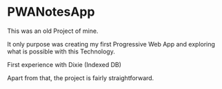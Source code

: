 # PWANotesApp

This was an old Project of mine.

It only purpose was creating my first Progressive Web App and exploring what is possible with this Technology.

First experience with Dixie (Indexed DB)

Apart from that, the project is fairly straightforward.
